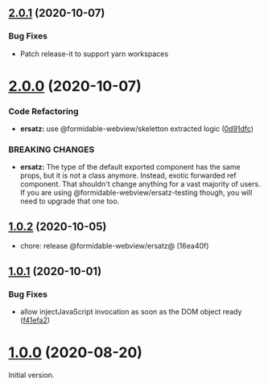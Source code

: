 ## [2.0.1](https://github.com/formidable-webview/ersatz/compare/@formidable-webview/ersatz@2.0.0...@formidable-webview/ersatz@2.0.1) (2020-10-07)

### Bug Fixes

- Patch release-it to support yarn workspaces

# [2.0.0](https://github.com/formidable-webview/ersatz/compare/@formidable-webview/ersatz-testing@2.0.0...@formidable-webview/ersatz@2.0.0) (2020-10-07)


### Code Refactoring

* **ersatz:** use @formidable-webview/skeletton extracted logic ([0d91dfc](https://github.com/formidable-webview/ersatz/commit/0d91dfc2c69fe1e15f5732320d361d7c7d228154))


### BREAKING CHANGES

* **ersatz:** The type of the default exported component has the same
props, but it is not a class anymore. Instead, exotic forwarded ref
component. That shouldn't change anything for a vast majority of users.
If you are using @formidable-webview/ersatz-testing though, you will
need to upgrade that one too.

## [1.0.2](https://github.com/formidable-webview/ersatz/compare/v1.0.1...@formidable-webview/ersatz@1.0.2) (2020-10-05)

* chore: release @formidable-webview/ersatz@ (16ea40f)


## [1.0.1](https://github.com/formidable-webview/ersatz/compare/v1.0.0...v1.0.1) (2020-10-01)


### Bug Fixes

* allow injectJavaScript invocation as soon as the DOM object ready ([f41efa2](https://github.com/formidable-webview/ersatz/commit/f41efa2efe45046b2c0ce2a88194b89772c8ea39))

# [1.0.0](https://github.com/formidable-webview/ersatz/compare/v0.10.1-alpha.5...v1.0.0) (2020-08-20)

Initial version.
